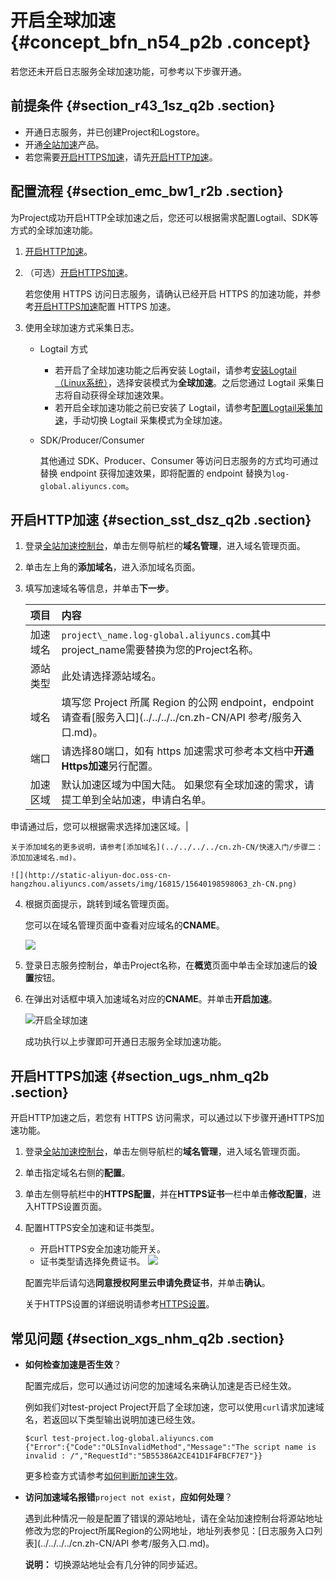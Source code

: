 # 开启全球加速 {#concept_bfn_n54_p2b .concept}

若您还未开启日志服务全球加速功能，可参考以下步骤开通。

## 前提条件 {#section_r43_1sz_q2b .section}

-   开通日志服务，并已创建Project和Logstore。
-   开通[全站加速](https://dcdn.console.aliyun.com/)产品。
-   若您需要[开启HTTPS加速](#)，请先[开启HTTP加速](#)。

## 配置流程 {#section_emc_bw1_r2b .section}

为Project成功开启HTTP全球加速之后，您还可以根据需求配置Logtail、SDK等方式的全球加速功能。

1.  [开启HTTP加速](#)。
2.  （可选）[开启HTTPS加速](#section_ugs_nhm_q2b)。

    若您使用 HTTPS 访问日志服务，请确认已经开启 HTTPS 的加速功能，并参考[开启HTTPS加速](#section_ugs_nhm_q2b)配置 HTTPS 加速。

3.  使用全球加速方式采集日志。
    -   Logtail 方式
        -   若开启了全球加速功能之后再安装 Logtail，请参考[安装Logtail（Linux系统）](cn.zh-CN/用户指南/Logtail采集/安装/安装Logtail（Linux系统）.md)，选择安装模式为**全球加速**。之后您通过 Logtail 采集日志将自动获得全球加速效果。
        -   若开启全球加速功能之前已安装了 Logtail，请参考[配置Logtail采集加速](cn.zh-CN/用户指南/数据采集/采集加速/配置Logtail采集加速.md)，手动切换 Logtail 采集模式为全球加速。
    -   SDK/Producer/Consumer

        其他通过 SDK、Producer、Consumer 等访问日志服务的方式均可通过替换 endpoint 获得加速效果，即将配置的 endpoint 替换为`log-global.aliyuncs.com`。


## 开启HTTP加速 {#section_sst_dsz_q2b .section}

1.  登录[全站加速控制台](https://dcdn.console.aliyun.com/)，单击左侧导航栏的**域名管理**，进入域名管理页面。
2.  单击左上角的**添加域名**，进入添加域名页面。
3.  填写加速域名等信息，并单击**下一步**。

    |项目|内容|
    |:-|:-|
    |加速域名|`project\_name.log-global.aliyuncs.com`其中project\_name需要替换为您的Project名称。|
    |源站类型|此处请选择源站域名。|
    |域名|填写您 Project 所属 Region 的公网 endpoint，endpoint 请查看[服务入口](../../../../cn.zh-CN/API 参考/服务入口.md)。|
    |端口|请选择80端口，如有 https 加速需求可参考本文档中**开通Https加速**另行配置。|
    |加速区域|默认加速区域为中国大陆。 如果您有全球加速的需求，请提工单到全站加速，申请白名单。

 申请通过后，您可以根据需求选择加速区域。|

    关于添加域名的更多说明，请参考[添加域名](../../../../cn.zh-CN/快速入门/步骤二：添加加速域名.md)。

    ![](http://static-aliyun-doc.oss-cn-hangzhou.aliyuncs.com/assets/img/16815/15640198598063_zh-CN.png)

4.  根据页面提示，跳转到域名管理页面。

    您可以在域名管理页面中查看对应域名的**CNAME**。

    ![](http://static-aliyun-doc.oss-cn-hangzhou.aliyuncs.com/assets/img/16815/15640198598064_zh-CN.png)

5.  登录日志服务控制台，单击Project名称，在**概览**页面中单击全球加速后的**设置**按钮。
6.  在弹出对话框中填入加速域名对应的**CNAME**。并单击**开启加速**。

    ![开启全球加速](http://static-aliyun-doc.oss-cn-hangzhou.aliyuncs.com/assets/img/16815/15640198608065_zh-CN.png)

    成功执行以上步骤即可开通日志服务全球加速功能。


## 开启HTTPS加速 {#section_ugs_nhm_q2b .section}

开启HTTP加速之后，若您有 HTTPS 访问需求，可以通过以下步骤开通HTTPS加速功能。

1.  登录[全站加速控制台](https://dcdn.console.aliyun.com/)，单击左侧导航栏的**域名管理**，进入域名管理页面。
2.  单击指定域名右侧的**配置**。
3.  单击左侧导航栏中的**HTTPS配置**，并在**HTTPS证书**一栏中单击**修改配置**，进入HTTPS设置页面。
4.  配置HTTPS安全加速和证书类型。

    -   开启HTTPS安全加速功能开关。
    -   证书类型请选择免费证书。
    ![](http://static-aliyun-doc.oss-cn-hangzhou.aliyuncs.com/assets/img/16815/15640198608066_zh-CN.png)

    配置完毕后请勾选**同意授权阿里云申请免费证书**，并单击**确认**。

    关于HTTPS设置的详细说明请参考[HTTPS设置](../../../../cn.zh-CN/用户指南/HTTPS设置/HTTPS设置.md)。


## 常见问题 {#section_xgs_nhm_q2b .section}

-   **如何检查加速是否生效**？

    配置完成后，您可以通过访问您的加速域名来确认加速是否已经生效。

    例如我们对test-project Project开启了全球加速，您可以使用`curl`请求加速域名，若返回以下类型输出说明加速已经生效。

    ``` {#codeblock_53a_ib9_6bi}
    $curl test-project.log-global.aliyuncs.com
    {"Error":{"Code":"OLSInvalidMethod","Message":"The script name is invalid : /","RequestId":"5B55386A2CE41D1F4FBCF7E7"}}
    ```

     更多检查方式请参考[如何判断加速生效](https://help.aliyun.com/knowledge_detail/65163.html)。

-   **访问加速域名报错**`project not exist`，**应如何处理**？

    遇到此种情况一般是配置了错误的源站地址，请在全站加速控制台将源站地址修改为您的Project所属Region的公网地址，地址列表参见：[日志服务入口列表](../../../../cn.zh-CN/API 参考/服务入口.md)。

    **说明：** 切换源站地址会有几分钟的同步延迟。



